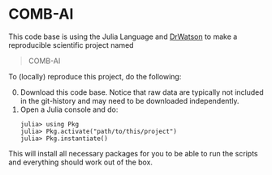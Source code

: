 # COMB-AI

This code base is using the Julia Language and [DrWatson](https://juliadynamics.github.io/DrWatson.jl/stable/)
to make a reproducible scientific project named
> COMB-AI

To (locally) reproduce this project, do the following:

0. Download this code base. Notice that raw data are typically not included in the
   git-history and may need to be downloaded independently.
1. Open a Julia console and do:
   ```
   julia> using Pkg
   julia> Pkg.activate("path/to/this/project")
   julia> Pkg.instantiate()
   ```

This will install all necessary packages for you to be able to run the scripts and
everything should work out of the box.
